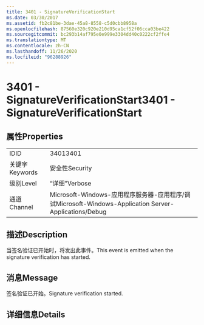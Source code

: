 ```yaml
---
title: 3401 - SignatureVerificationStart
ms.date: 03/30/2017
ms.assetid: fb2c81be-3dae-45a8-8558-c5d0cbb8958a
ms.openlocfilehash: 87560e320c920e210d95ca1cf52f06cca03be422
ms.sourcegitcommit: bc293b14af795e0e999e3304dd40c0222cf2ffe4
ms.translationtype: MT
ms.contentlocale: zh-CN
ms.lasthandoff: 11/26/2020
ms.locfileid: "96288926"
---
```

# <a name="3401---signatureverificationstart"></a><span data-ttu-id="3a77a-102">3401 - SignatureVerificationStart</span><span class="sxs-lookup"><span data-stu-id="3a77a-102">3401 - SignatureVerificationStart</span></span>

## <a name="properties"></a><span data-ttu-id="3a77a-103">属性</span><span class="sxs-lookup"><span data-stu-id="3a77a-103">Properties</span></span>  
  
|||  
|-|-|  
|<span data-ttu-id="3a77a-104">ID</span><span class="sxs-lookup"><span data-stu-id="3a77a-104">ID</span></span>|<span data-ttu-id="3a77a-105">3401</span><span class="sxs-lookup"><span data-stu-id="3a77a-105">3401</span></span>|  
|<span data-ttu-id="3a77a-106">关键字</span><span class="sxs-lookup"><span data-stu-id="3a77a-106">Keywords</span></span>|<span data-ttu-id="3a77a-107">安全性</span><span class="sxs-lookup"><span data-stu-id="3a77a-107">Security</span></span>|  
|<span data-ttu-id="3a77a-108">级别</span><span class="sxs-lookup"><span data-stu-id="3a77a-108">Level</span></span>|<span data-ttu-id="3a77a-109">“详细”</span><span class="sxs-lookup"><span data-stu-id="3a77a-109">Verbose</span></span>|  
|<span data-ttu-id="3a77a-110">通道</span><span class="sxs-lookup"><span data-stu-id="3a77a-110">Channel</span></span>|<span data-ttu-id="3a77a-111">Microsoft-Windows-应用程序服务器-应用程序/调试</span><span class="sxs-lookup"><span data-stu-id="3a77a-111">Microsoft-Windows-Application Server-Applications/Debug</span></span>|  
  
## <a name="description"></a><span data-ttu-id="3a77a-112">描述</span><span class="sxs-lookup"><span data-stu-id="3a77a-112">Description</span></span>  

 <span data-ttu-id="3a77a-113">当签名验证已开始时，将发出此事件。</span><span class="sxs-lookup"><span data-stu-id="3a77a-113">This event is emitted when the signature verification has started.</span></span>  
  
## <a name="message"></a><span data-ttu-id="3a77a-114">消息</span><span class="sxs-lookup"><span data-stu-id="3a77a-114">Message</span></span>  

 <span data-ttu-id="3a77a-115">签名验证已开始。</span><span class="sxs-lookup"><span data-stu-id="3a77a-115">Signature verification started.</span></span>  
  
## <a name="details"></a><span data-ttu-id="3a77a-116">详细信息</span><span class="sxs-lookup"><span data-stu-id="3a77a-116">Details</span></span>
